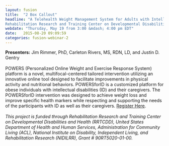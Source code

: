 ```yaml
---
layout: fusion
title:  "2 Box Callout"
headline: "A Telehealth Weight Management System for Adults with Intellectual Disability
Rehabilitation Research and Training Center on Developmental Disabilities and Health (RRTCDD) 2016 Health and Wellness Series"
webdate: "Thursday, May 19 from 3:00 &mdash; 4:00 pm EDT"
date:   2015-08-20 09:09:59
categories: fusion-webinar-2
---
```

<b>Presenters:</b> Jim Rimmer, PhD, Carleton Rivers, MS, RDN, LD, and Justin D. Gentry
<br><br>
POWERS (Personalized Online Weight and Exercise Response System) platform is a novel, multifocal-centered tailored intervention utilizing an innovative online tool designed to facilitate improvements in physical activity and nutritional behaviors. POWERSforID is a customized platform for obese individuals with intellectual disabilities (ID) and their caregivers. The POWERSforID intervention was designed to achieve weight loss and improve specific health markers while respecting and supporting the needs of the participants with ID as well as their caregivers. <a href="https://thearc.webex.com/mw3100/mywebex/default.do?service=7&nomenu=true&main_url=%2Ftc3100%2Ftrainingcenter%2FLoading.do%3Fsiteurl%3Dthearc%26RT%3DMiMxMQ%253D%253D%26UID%3D4319906047%26apiname%3Dj.php%26ED%3D402416577%26servicename%3DTC%26FM%3D1%26rnd%3D0792466789%26needFilter%3Dfalse%26MTID%3Dt9bd9426b03780d0299dc7f2309ad9a60%26siteurl%3Dthearc&siteurl=thearc">Register Here</a>.
<br><br>
<i>This project is funded through Rehabilitation Research and Training Center on Developmental Disabilities and Health (RRTCDD), United States Department of Health and Human Services, Administration for Community Living (ACL), National Institute on Disability, Independent Living, and Rehabilitation Research (NIDILRR), Grant # 90RT5020-01-00.</i>
